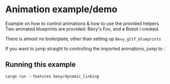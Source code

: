 
# Animation example/demo

Example on how to control animations & how to use the provided helpers 
Two animated blueprints are provided: Bevy's Fox, and a Robot I created.

There is almost no boilerplate, other than setting up ```Bevy_gltf_blueprints```

If you want to jump straight to controlling the imported animations, jump to : 
[]('./src/game/in_game.rs#86')

## Running this example

```
cargo run --features bevy/dynamic_linking
```
